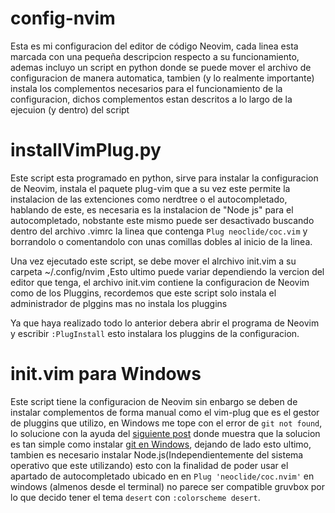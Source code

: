 # config-nvim
Esta es mi configuracion del editor de código Neovim, cada linea esta marcada con una pequeña descripcion respecto a su funcionamiento, ademas incluyo un script en python donde se puede mover el archivo de configuracion de manera automatica, tambien (y lo realmente importante) instala los complementos necesarios para el funcionamiento de la configuracion, dichos complementos estan descritos a lo largo de la ejecuion (y dentro) del script

# installVimPlug.py
Este script esta programado en python, sirve para instalar la configuracion de Neovim, instala el paquete plug-vim que a su vez este permite la instalacion de las extenciones como nerdtree o el autocompletado, hablando de este, es necesaria es la instalacion de "Node js" para el autocompletado, nobstante este mismo puede ser desactivado buscando dentro del archivo .vimrc la linea que contenga `Plug neoclide/coc.vim` y borrandolo o comentandolo con unas comillas dobles al inicio de la linea.

Una vez ejecutado este script, se debe mover el alrchivo init.vim a su carpeta ~/.config/nvim ,Esto ultimo puede variar dependiendo la vercion del editor que tenga, el archivo init.vim contiene la configuracion de Neovim como de los Pluggins, recordemos que este script solo instala el administrador de plggins mas no instala los pluggins

Ya que haya realizado todo lo anterior debera abrir el programa de Neovim y escribir `:PlugInstall` esto instalara los pluggins de la configuracion.

# init.vim para Windows
Este script tiene la configuracion de Neovim sin enbargo se deben de instalar complementos de forma manual como el vim-plug que es el gestor de pluggins que utilizo, en Windows me tope con el error de `git not found`, lo solucione con la ayuda del [siguiente post](https://stackoverflow.com/questions/34457806/cant-install-vim-plug) donde muestra que la solucion es tan simple como instalar [git en Windows](https://gitforwindows.org/), dejando de lado esto ultimo, tambien es necesario instalar Node.js(Independientemente del sistema operativo que este utilizando) esto con la finalidad de poder usar el apartado de autocompletado ubicado en en `Plug 'neoclide/coc.nvim'` en windows (almenos desde el terminal) no parece ser compatible gruvbox por lo que decido tener el tema `desert` con `:colorscheme desert`.
